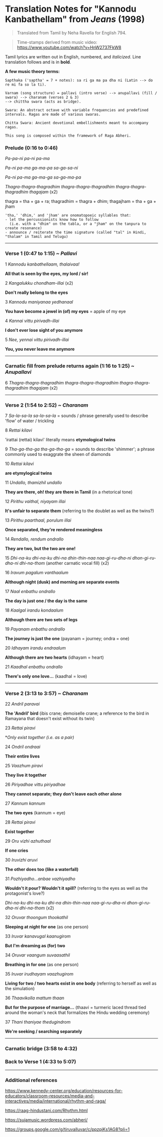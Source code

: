# Translation Notes for "Kannodu Kanbathellam" from *Jeans* (1998)

> Translated from Tamil by Neha Ravella for English 794.

> Time-stamps derived from music video: https://www.youtube.com/watch?v=HnW2737FkW8

Tamil lyrics are written out in English, numbered, and *italicized*.
Line translation follows and is in **bold**.

**A few music theory terms:**

    Sapthaka ('saptha' = 7 + notes): sa ri ga ma pa dha ni (Latin --> do re mi fa so la ti).

    Varnam (song structure) = pallavi (intro verse) --> anupallavi (fill / swara) --> charanam (verses 2 & 3)
    --> chittha swara (acts as bridge).
    
    Swara: An abstract octave with variable frequencies and predefined intervals. Ragas are made of various swaras.

    Chitta Swara: Ancient devotional embellishments meant to accompany ragas.

    This song is composed within the framework of Raga Abheri. 

### Prelude (0:16 to 0:46)

*Pa-pa-ni pa-ni pa-ma*

*Pa-ni pa-ma ga-ma-pa sa-ga-sa-ni*

*Pa-ni pa-ma ga-ma-ga sa-ga-ma-pa*

*Thagra-thagra-thagradhim thagra-thagra-thagradhim thagra-thagra-thagradhim thagajam* (x2)

thagra = tha + ga + ra; thagradhim = thagra + dhim; thagajham = tha + ga + jham

    'tha,' 'dhim,' and 'jham' are onomatopoeic syllables that:
    - let the percussionists know how to follow
      (i.e. with a "dhim" on the tabla, or a "jham" on the tanpura to create resonance)
    - announce / reiterate the time signature (called "tal" in Hindi, "thalam" in Tamil and Telugu)

------

### Verse 1 (0:47 to 1:15) ~ *Pallavi*

1 *Kannodu kanbathellaam, thalaivaa!*

**All that is seen by the eyes, my lord / sir!**

2 *Kangalukku chondham-illai* (x2)

**Don't really belong to the eyes**

3 *Kannodu maniyanaa yedhanaal*

**You have become a jewel in (of) my eyes** = apple of my eye

4 *Kannai vittu pirivadh-illai*

**I don't ever lose sight of you anymore**

5 *Nee, yennai vittu pirivadh-illai*

**You, you never leave me anymore**

------

### Carnatic fill from prelude returns again (1:16 to 1:25) ~ *Anupallavi*

6 *Thagra-thagra-thagradhim thagra-thagra-thagradhim thagra-thagra-thagradhim thagajam* (x2)

------

### Verse 2 (1:54 to 2:52) ~ *Charanam*

7 *Sa-la-sa-la sa-la-sa-la* = sounds / phrase generally used to describe 'flow' of water / trickling

8 *Rettai kilavi*

'irattai (rettai) kilavi' literally means **etymological twins**

9 *Tha-ga-tha-ga tha-ga-tha-ga* = sounds to describe 'shimmer'; a phrase commonly used to exaggrate the sheen of diamonds

10 *Rettai kilavi*

**are etymylogical twins**

11 *Undallo, thamizhil undallo*

**They are there, oh! they are there in Tamil** (in a rhetorical tone)

12 *Pirithu vaithal, niyayam illai*

**It's unfair to separate them** (referring to the doublet as well as the twins?)

13 *Pirithu paarthaal, porulum illai*

**Once separated, they're rendered meaningless**

14 *Rendallo, rendum ondrallo*

**They are two, but the two are one!**

15 *Dhi-na-ku dhi-na-ku dhi-na dhin-thin-naa naa-gi-ru-dha-ni dhon-gi-ru-dha-ni dhi-na-thom* (another carnatic vocal fill) (x2)

16 *Iravum pagalum vanthaalum*

**Although night (dusk) and morning are separate events**

17 *Naal enbathu ondrallo*

**The day is just one / the day is the same**

18 *Kaalgal irandu kondaalum*

**Although there are two sets of legs**

19 *Payanam enbathu ondrallo*

**The journey is just the one** (payanam = journey; ondra = one)

20 *Idhayam irandu endraalum*

**Although there are two hearts** (idhayam = heart)

21 *Kaadhal enbathu ondrallo*

**There's only one love...** (kaadhal = love)

------

### Verse 2 (3:13 to 3:57) ~ *Charanam*

22 *Andril paravai*

**The 'Andril' bird** (ibis crane; demoiselle crane; a reference to the bird in Ramayana that doesn't exist without its twin)

23 *Rettai piravi*

**Only exist together (i.e. as a pair)*

24 *Ondril ondraai*

**Their entire lives**

25 *Vaazhum piravi*

**They live it together**

26 *Piriyadhae vittu piriyadhae*

**They cannot separate; they don't leave each other alone**

27 *Kannum kannum*

**The two eyes** (kannum = eye)

28 *Rettai piravi*

**Exist together**

29 *Oru vizhi azhuthaal*

**If one cries**

30 *Iruvizhi aruvi*

**The other does too (like a waterfall)**

31 *Pozhiyadho...anbae vazhiyadho*

**Wouldn't it pour? Wouldn't it spill?** (referring to the eyes as well as the protagonist's love?)

*Dhi-na-ku dhi-na-ku dhi-na dhin-thin-naa naa-gi-ru-dha-ni dhon-gi-ru-dha-ni dhi-na-thom* (x2)

32 *Oruvar thoongum thookathil*

**Sleeping at night for one** (as one person)

33 *Iruvar kanavugal kaanugirom*

**But I'm dreaming as (for) two**

34 *Oruvar vaangum suvaasathil*

**Breathing in for one** (as one person)

35 *Iruvar irudhayam vaazhugirom*

**Living for two / two hearts exist in one body** (referring to herself as well as the simulation)

36 *Thaavikolla mattum thaan*

**But for the purpose of marriage...** (thaavi = turmeric laced thread tied around the woman's neck that formalizes the Hindu wedding ceremony)

37 *Thani thaniyae thedugindrom*

**We're seeking / searching separately**

-----

### Carnatic bridge (3:58 to 4:32)

### Back to Verse 1 (4:33 to 5:07)

-----

### Additional references

https://www.kennedy-center.org/education/resources-for-educators/classroom-resources/media-and-interactives/media/international/rhythm-and-raga/

https://raag-hindustani.com/Rhythm.html

https://sujamusic.wordpress.com/abheri/

https://groups.google.com/g/tiruvalluvar/c/ppzpjKs1AG8?pli=1
